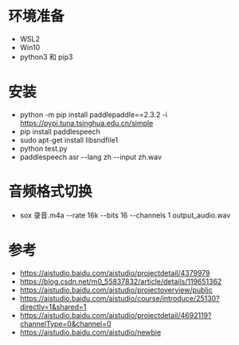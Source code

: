 # 环境准备

* WSL2
* Win10
* python3 和 pip3

# 安装 

- python -m pip install paddlepaddle==2.3.2 -i https://pypi.tuna.tsinghua.edu.cn/simple
- pip install paddlespeech
- sudo apt-get install libsndfile1
- python test.py
- paddlespeech asr --lang zh --input zh.wav

# 音频格式切换

- sox 录音.m4a --rate 16k --bits 16 --channels 1 output_audio.wav

# 参考

- https://aistudio.baidu.com/aistudio/projectdetail/4379979
- https://blog.csdn.net/m0_55837832/article/details/119651362
- https://aistudio.baidu.com/aistudio/projectoverview/public
- https://aistudio.baidu.com/aistudio/course/introduce/25130?directly=1&shared=1
- https://aistudio.baidu.com/aistudio/projectdetail/4692119?channelType=0&channel=0
- https://aistudio.baidu.com/aistudio/newbie